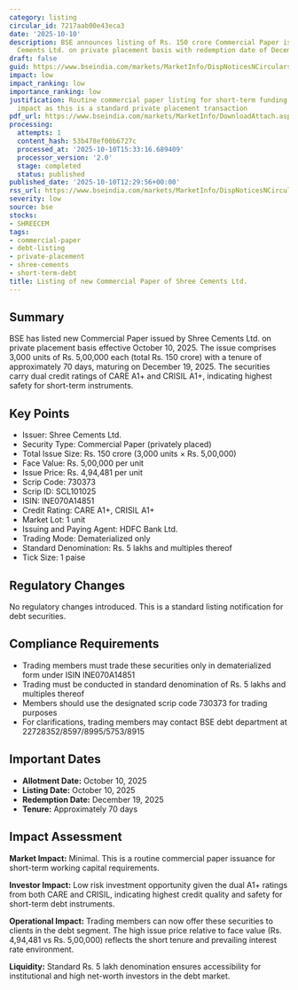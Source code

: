 ```yaml
---
category: listing
circular_id: 7217aab00e43eca3
date: '2025-10-10'
description: BSE announces listing of Rs. 150 crore Commercial Paper issued by Shree
  Cements Ltd. on private placement basis with redemption date of December 19, 2025.
draft: false
guid: https://www.bseindia.com/markets/MarketInfo/DispNoticesNCirculars.aspx?Noticeid={7F65BB80-4709-4785-9892-147A386ED4F7}&noticeno=20251010-44&dt=10/10/2025&icount=44&totcount=69&flag=0
impact: low
impact_ranking: low
importance_ranking: low
justification: Routine commercial paper listing for short-term funding; minimal market
  impact as this is a standard private placement transaction
pdf_url: https://www.bseindia.com/markets/MarketInfo/DownloadAttach.aspx?id=20251010-44&attachedId=
processing:
  attempts: 1
  content_hash: 53b478ef00b6727c
  processed_at: '2025-10-10T15:33:16.689409'
  processor_version: '2.0'
  stage: completed
  status: published
published_date: '2025-10-10T12:29:56+00:00'
rss_url: https://www.bseindia.com/markets/MarketInfo/DispNoticesNCirculars.aspx?Noticeid={7F65BB80-4709-4785-9892-147A386ED4F7}&noticeno=20251010-44&dt=10/10/2025&icount=44&totcount=69&flag=0
severity: low
source: bse
stocks:
- SHREECEM
tags:
- commercial-paper
- debt-listing
- private-placement
- shree-cements
- short-term-debt
title: Listing of new Commercial Paper of Shree Cements Ltd.
---
```


## Summary

BSE has listed new Commercial Paper issued by Shree Cements Ltd. on private placement basis effective October 10, 2025. The issue comprises 3,000 units of Rs. 5,00,000 each (total Rs. 150 crore) with a tenure of approximately 70 days, maturing on December 19, 2025. The securities carry dual credit ratings of CARE A1+ and CRISIL A1+, indicating highest safety for short-term instruments.

## Key Points

- Issuer: Shree Cements Ltd.
- Security Type: Commercial Paper (privately placed)
- Total Issue Size: Rs. 150 crore (3,000 units × Rs. 5,00,000)
- Face Value: Rs. 5,00,000 per unit
- Issue Price: Rs. 4,94,481 per unit
- Scrip Code: 730373
- Scrip ID: SCL101025
- ISIN: INE070A14851
- Credit Rating: CARE A1+, CRISIL A1+
- Market Lot: 1 unit
- Issuing and Paying Agent: HDFC Bank Ltd.
- Trading Mode: Dematerialized only
- Standard Denomination: Rs. 5 lakhs and multiples thereof
- Tick Size: 1 paise

## Regulatory Changes

No regulatory changes introduced. This is a standard listing notification for debt securities.

## Compliance Requirements

- Trading members must trade these securities only in dematerialized form under ISIN INE070A14851
- Trading must be conducted in standard denomination of Rs. 5 lakhs and multiples thereof
- Members should use the designated scrip code 730373 for trading purposes
- For clarifications, trading members may contact BSE debt department at 22728352/8597/8995/5753/8915

## Important Dates

- **Allotment Date:** October 10, 2025
- **Listing Date:** October 10, 2025
- **Redemption Date:** December 19, 2025
- **Tenure:** Approximately 70 days

## Impact Assessment

**Market Impact:** Minimal. This is a routine commercial paper issuance for short-term working capital requirements.

**Investor Impact:** Low risk investment opportunity given the dual A1+ ratings from both CARE and CRISIL, indicating highest credit quality and safety for short-term debt instruments.

**Operational Impact:** Trading members can now offer these securities to clients in the debt segment. The high issue price relative to face value (Rs. 4,94,481 vs Rs. 5,00,000) reflects the short tenure and prevailing interest rate environment.

**Liquidity:** Standard Rs. 5 lakh denomination ensures accessibility for institutional and high net-worth investors in the debt market.